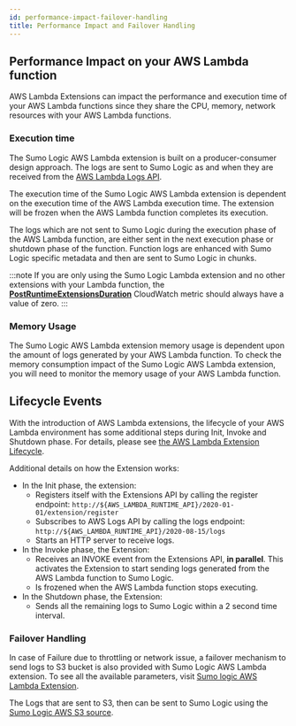 ```yaml
---
id: performance-impact-failover-handling
title: Performance Impact and Failover Handling
---
```


## Performance Impact on your AWS Lambda function

AWS Lambda Extensions can impact the performance and execution time of your AWS Lambda functions since they share the CPU, memory, network resources with your AWS Lambda functions.

### Execution time

The Sumo Logic AWS Lambda extension is built on a producer-consumer design approach. The logs are sent to Sumo Logic as and when they are received from the [AWS Lambda Logs API](https://docs.aws.amazon.com/lambda/latest/dg/runtimes-logs-api.html).

The execution time of the Sumo Logic AWS Lambda extension is dependent on the execution time of the AWS Lambda execution time. The extension will be frozen when the AWS Lambda function completes its execution.

The logs which are not sent to Sumo Logic during the execution phase of the AWS Lambda function, are either sent in the next execution phase or shutdown phase of the function. Function logs are enhanced with Sumo Logic specific metadata and then are sent to Sumo Logic in chunks.

:::note
If you are only using the Sumo Logic Lambda extension and no other extensions with your Lambda function, the [**PostRuntimeExtensionsDuration**](https://docs.aws.amazon.com/lambda/latest/dg/runtimes-extensions-api.html) CloudWatch metric should always have a value of zero.
:::

### Memory Usage

The Sumo Logic AWS Lambda extension memory usage is dependent upon the amount of logs generated by your AWS Lambda function. To check the memory consumption impact of the Sumo Logic AWS Lambda extension, you will need to monitor the memory usage of your AWS Lambda function.

## Lifecycle Events 

With the introduction of AWS Lambda extensions, the lifecycle of your AWS Lambda environment has some additional steps during Init, Invoke and Shutdown phase. For details, please see [the AWS Lambda Extension Lifecycle](https://docs.aws.amazon.com/lambda/latest/dg/runtimes-extensions-api.html#runtimes-extensions-api-lifecycle).

Additional details on how the Extension works:

* In the Init phase, the extension: 
  * Registers itself with the Extensions API by calling the register endpoint: `http://${AWS_LAMBDA_RUNTIME_API}/2020-01-01/extension/register`
  * Subscribes to AWS Logs API by calling the logs endpoint: `http://${AWS_LAMBDA_RUNTIME_API}/2020-08-15/logs`
  * Starts an HTTP server to receive logs.
* In the Invoke phase, the Extension:
  * Receives an INVOKE event from the Extensions API, **in parallel**. This activates the Extension to start sending logs generated from the AWS Lambda function to Sumo Logic.
  * Is frozened when the AWS Lambda function stops executing.
* In the Shutdown phase, the Extension:
  * Sends all the remaining logs to Sumo Logic within a 2 second time interval.

### Failover Handling

In case of Failure due to throttling or network issue, a failover mechanism to send logs to S3 bucket is also provided with Sumo Logic AWS Lambda extension. To see all the available parameters, visit [Sumo logic AWS Lambda Extension](collect-aws-lambda-logs-extension.md).

The Logs that are sent to S3, then can be sent to Sumo Logic using the [Sumo Logic AWS S3 source](../sources/hosted-collectors/amazon-aws/aws-s3-scan-interval-sources.md).
